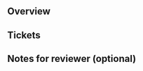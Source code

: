 ## Overview
 <!--- Description of the scope of the PR. Add details what has changed (and why if needed) --->

## Tickets
<!--- Paste Asana/Linear tickets here --->

## Notes for reviewer (optional)
<!--- 
- (For example): I wasn't sure whether to implement a caching strategy [here](https://…), so I left a comment and suggest that this is handled in a separate [ticket](https://…)
--->
